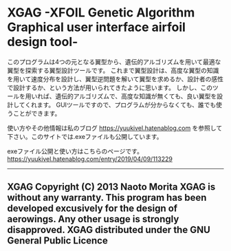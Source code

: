 ﻿
XGAG  -XFOIL Genetic Algorithm Graphical user interface airfoil design tool-
===========

このプログラムは4つの元となる翼型から、遺伝的アルゴリズムを用いて最適な翼型を探索する翼型設計ツールです。
これまで翼型設計は、高度な翼型の知識を用いて速度分布を設計し、翼型逆問題を解いて翼型を求めるか、設計者の感性で設計するか、という方法が用いられてきたように思います。
しかし、このツールを用いれば、遺伝的アルゴリズムで、高度な知識が無くても、良い翼型を設計してくれます。
GUIツールですので、プログラムが分からなくても、誰でも使うことができます。

使い方やその他情報は私のブログ
https://yuukivel.hatenablog.com
を参照して下さい。このサイトでは.exeファイルも公開しています。

exeファイル公開と使い方はこちらのページです。
https://yuukivel.hatenablog.com/entry/2019/04/09/113229

---
XGAG
Copyright (C) 2013 Naoto Morita
XGAG is without any warranty. This program has been developed excusively for the design of aerowings.
Any other usage is strongly disapproved.
XGAG distributed under the GNU General Public Licence
---

